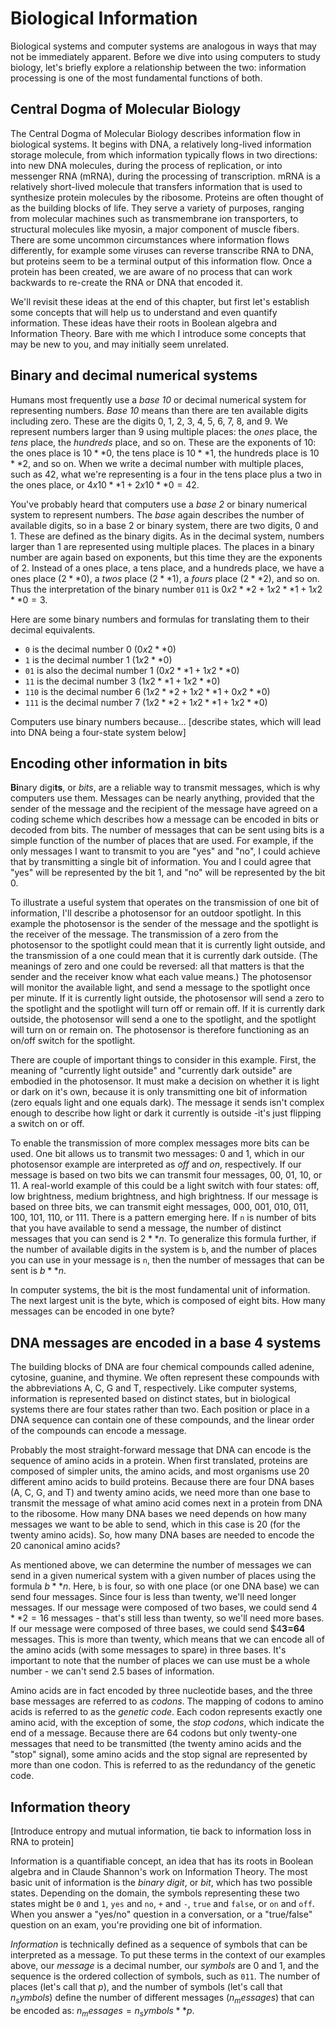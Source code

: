 # Biological Information <link src="2GgtNI"/>

Biological systems and computer systems are analogous in ways that may not be immediately apparent. Before we dive into using computers to study biology, let's briefly explore a relationship between the two: information processing is one of the most fundamental functions of both.

## Central Dogma of Molecular Biology

The Central Dogma of Molecular Biology describes information flow in biological systems. It begins with DNA, a relatively long-lived information storage molecule, from which information typically flows in two directions: into new DNA molecules, during the process of replication, or into messenger RNA (mRNA), during the processing of transcription. mRNA is a relatively short-lived molecule that transfers information that is used to synthesize protein molecules by the ribosome. Proteins are often thought of as the building blocks of life. They serve a variety of purposes, ranging from molecular machines such as transmembrane ion transporters, to structural molecules like myosin, a major component of muscle fibers. There are some uncommon circumstances where information flows differently, for example some viruses can reverse transcribe RNA to DNA, but proteins seem to be a terminal output of this information flow. Once a protein has been created, we are aware of no process that can work backwards to re-create the RNA or DNA that encoded it.

We'll revisit these ideas at the end of this chapter, but first let's establish some concepts that will help us to understand and even quantify information. These ideas have their roots in Boolean algebra and Information Theory. Bare with me which I introduce some concepts that may be new to you, and may initially seem unrelated.

## Binary and decimal numerical systems

Humans most frequently use a _base 10_ or decimal numerical system for representing numbers. _Base 10_ means than there are ten available digits including zero. These are the digits 0, 1, 2, 3, 4, 5, 6, 7, 8, and 9. We represent numbers larger than 9 using multiple places: the _ones_ place, the _tens_ place, the _hundreds_ place, and so on. These are the exponents of 10: the ones place is $10**0$, the tens place is $10**1$, the hundreds place is $10**2$, and so on. When we write a decimal number with multiple places, such as 42, what we're representing is a four in the tens place plus a two in the ones place, or $4 x 10**1 + 2 x 10**0 = 42$.

You've probably heard that computers use a _base 2_ or binary numerical system to represent numbers. The _base_ again describes the number of available digits, so in a base 2 or binary system, there are two digits, 0 and 1. These are defined as the binary digits. As in the decimal system, numbers larger than 1 are represented using multiple places. The places in a binary number are again based on exponents, but this time they are the exponents of 2. Instead of a ones place, a tens place, and a hundreds place, we have a ones place ($2**0$), a _twos_ place ($2**1$), a _fours_ place ($2**2$), and so on. Thus the interpretation of the binary number `011` is $0 x 2**2 + 1 x 2**1 + 1 x 2**0 = 3$.

Here are some binary numbers and formulas for translating them to their decimal equivalents.

 * `0` is the decimal number 0 ($0 x 2**0$)
 * `1` is the decimal number 1 ($1 x 2**0$)
 * `01` is also the decimal number 1 ($0 x 2**1 + 1 x 2**0$)
 * `11` is the decimal number 3 ($1 x 2**1 + 1 x 2**0$)
 * `110` is the decimal number 6 ($1 x 2**2 + 1 x 2**1 + 0 x 2**0$)
 * `111` is the decimal number 7 ($1 x 2**2 + 1 x 2**1 + 1 x 2**0$)

Computers use binary numbers because... [describe states, which will lead into DNA being a four-state system below]

## Encoding other information in bits

**Bi**nary digi**ts**, or _bits_, are a reliable way to transmit messages, which is why computers use them. Messages can be nearly anything, provided that the sender of the message and the recipient of the message have agreed on a coding scheme which describes how a message can be encoded in bits or decoded from bits. The number of messages that can be sent using bits is a simple function of the number of places that are used. For example, if the only messages I want to transmit to you are "yes" and "no", I could achieve that by transmitting a single bit of information. You and I could agree that "yes" will be represented by the bit 1, and "no" will be represented by the bit 0.

To illustrate a useful system that operates on the transmission of one bit of information, I'll describe a photosensor for an outdoor spotlight. In this example the photosensor is the sender of the message and the spotlight is the receiver of the message. The transmission of a zero from the photosensor to the spotlight could mean that it is currently light outside, and the transmission of a one could mean that it is currently dark outside. (The meanings of zero and one could be reversed: all that matters is that the sender and the receiver know what each value means.) The photosensor will monitor the available light, and send a message to the spotlight once per minute. If it is currently light outside, the photosensor will send a zero to the spotlight and the spotlight will turn off or remain off. If it is currently dark outside, the photosensor will send a one to the spotlight, and the spotlight will turn on or remain on. The photosensor is therefore functioning as an on/off switch for the spotlight.

There are couple of important things to consider in this example. First, the meaning of "currently light outside" and "currently dark outside" are embodied in the photosensor. It must make a decision on whether it is light or dark on it's own, because it is only transmitting one bit of information (zero equals light and one equals dark). The message it sends isn't complex enough to describe how light or dark it currently is outside -it's just flipping a switch on or off.

To enable the transmission of more complex messages more bits can be used. One bit allows us to transmit two messages: 0 and 1, which in our photosensor example are interpreted as _off_ and _on_, respectively. If our message is based on two bits we can transmit four messages, 00, 01, 10, or 11. A real-world example of this could be a light switch with four states: off, low brightness, medium brightness, and high brightness. If our message is based on three bits, we can transmit eight messages, 000, 001, 010, 011, 100, 101, 110, or 111. There is a pattern emerging here. If `n` is number of bits that you have available to send a message, the number of distinct messages that you can send is $2**n$. To generalize this formula further, if the number of available digits in the system is `b`, and the number of places you can use in your message is `n`, then the number of messages that can be sent is $b**n$.

In computer systems, the bit is the most fundamental unit of information. The next largest unit is the byte, which is composed of eight bits. How many messages can be encoded in one byte?

## DNA messages are encoded in a base 4 systems

The building blocks of DNA are four chemical compounds called adenine, cytosine, guanine, and thymine. We often represent these compounds with the abbreviations A, C, G and T, respectively. Like computer systems, information is represented based on distinct states, but in biological systems there are four states rather than two. Each position or place in a DNA sequence can contain one of these compounds, and the linear order of the compounds can encode a message.

Probably the most straight-forward message that DNA can encode is the sequence of amino acids in a protein. When first translated, proteins are composed of simpler units, the amino acids, and most organisms use 20 different amino acids to build proteins. Because there are four DNA bases (A, C, G, and T) and twenty amino acids, we need more than one base to transmit the message of what amino acid comes next in a protein from DNA to the ribosome. How many DNA bases we need depends on how many messages we want to be able to send, which in this case is 20 (for the twenty amino acids). So, how many DNA bases are needed to encode the 20 canonical amino acids?

As mentioned above, we can determine the number of messages we can send in a given numerical system with a given number of places using the formula $b**n$. Here, `b` is four, so with one place (or one DNA base) we can send four messages. Since four is less than twenty, we'll need longer messages. If our message were composed of two bases, we could send $4**2=16$ messages - that's still less than twenty, so we'll need more bases. If our message were composed of three bases, we could send $4**3=64** messages. This is more than twenty, which means that we can encode all of the amino acids (with some messages to spare) in three bases. It's important to note that the number of places we can use must be a whole number - we can't send 2.5 bases of information.

Amino acids are in fact encoded by three nucleotide bases, and the three base messages are referred to as _codons_. The mapping of codons to amino acids is referred to as the _genetic code_. Each codon represents exactly one amino acid, with the exception of some, the _stop codons_, which indicate the end of a message. Because there are 64 codons but only twenty-one messages that need to be transmitted (the twenty amino acids and the "stop" signal), some amino acids and the stop signal are represented by more than one codon. This is referred to as the redundancy of the genetic code.

## Information theory

[Introduce entropy and mutual information, tie back to information loss in RNA to protein]

Information is a quantifiable concept, an idea that has its roots in Boolean algebra and in Claude Shannon's work on Information Theory. The most basic unit of information is the _binary digit_, or _bit_, which has two possible states. Depending on the domain, the symbols representing these two states might be `0` and `1`, `yes` and `no`, `+` and `-`, `true` and `false`, or `on` and `off`. When you answer a "yes/no" question in a conversation, or a "true/false" question on an exam, you're providing one bit of information.

_Information_ is technically defined as a sequence of symbols that can be interpreted as a message. To put these terms in the context of our examples above, our _message_ is a decimal number, our _symbols_ are 0 and 1, and the sequence is the ordered collection of symbols, such as `011`. The number of places (let's call that $p$), and the number of symbols (let's call that $n_symbols$) define the number of different messages ($n_messages$) that can be encoded as: $n_messages = n_symbols**p$.

